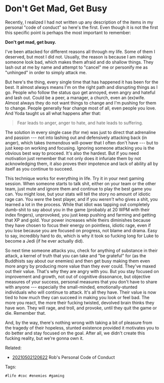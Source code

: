 # Don't Get Mad, Get Busy

Recently, I realized I had not written up any description of the items
in my personal "code of conduct" so here's the first. Even though it is
not the first this specific point is perhaps the most important to
remember:

**Don't get mad, get busy.**

I've been attacked for different reasons all through my life. Some of
them I deserved, but most I did not. Usually, the reason is because I am
making someone look bad, which makes them afraid and do shallow things.
They lash out at me by name and attempt to "cancel" me or personify me
as "unhinged" in order to simply attack me.

But here's the thing, every single time that has happened it has been
for the best. It almost always means I'm on the right path and
disrupting things as I go. People who follow the status quo get annoyed,
even angry and hateful and lash out. Could be a peer, a manager, a
church, even an (ex)wife. Almost always they do not want things to
change and I'm pushing for them to change. People generally fear change
most of all, even people you love. And Yoda taught us all what happens
after that:

> Fear leads to anger, anger to hate, and hate leads to suffering.

The solution in every single case (for me) was just to direct that
adrenaline and passion --- not into lashing out and defensively
attacking back (in anger), which takes *tremendous* will-power that I
often don't have --- but to just keep on working and focusing. Ignoring
someone attacking you is the obvious best way to proceed. It's also the
hardest. But if you need motivation just remember that not only does it
infuriate them by not acknowledging them, it also proves their impotence
and lack of ability all by itself as you continue to succeed.

This technique works for everything in life. Try it in your next gaming
session. When someone starts to talk shit, either on your team or the
other team, just mute and ignore them and continue to play the best game
you can. You might lose, but your stats will tell the story no amount of
idiotic rage can. You *were* the best player, and if you *weren't* who
gives a shit, you learned a lot in the process. While that idiot was
tapping out completely dumb-shit to say about you in the game (probably
at 20 WPM with their index fingers), unprovoked, you just keep pushing
and farming and getting that XP and gold. Your power increases while
theirs diminishes because they have chosen to focus their energy on
pointless, idiotic rage, even if you lose because you are focused on
progress, not blame and drama. Easy to say, incredibly hard to do, which
is why it took so fucking long for Luke to become a Jedi (if he ever
actually did).

So next time someone attacks you, check for anything of substance in
their attack, a kernel of truth that you can take and "be grateful" for
(as the Buddhists say about our enemies) and then get busy making them
even more angry by producing more value than they ever could. They've
maxed out their value. That's why they are angry with you. But you stay
focused on improvement and growth, not out of cognitive dissonance, but
objective measures of your success, personal measures that you don't
have to share with anyone --- especially the small-minded,
emotionally-stunted individuals who will continue to attack. It's all
they have. Their value is now tied to how much they can succeed in
making you look or feel bad. The more you react, the more their fucking
twisted, devolved brain thinks they have won. They will rage, and
troll, and provoke, until they quit the game or die. Remember that.

And, by the way, there's nothing wrong with taking a bit of pleasure
from the tragedy of their hopeless, stunted existence provided it
motivates you to do better and stay focused on the goal. After all, we
didn't create this fucking reality, but we're gonna own it.

Related:

* [20210502120622](/20210502120622/) Rob's Personal Code of Conduct

Tags:

    #life #coc #enemies #gaming

